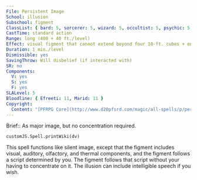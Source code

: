 ```yaml
---
File: Persistent Image
School: illusion
Subschool: figment
ClassList: { bard: 5, sorcerer: 5, wizard: 5, occultist: 5, psychic: 5, mesmerist: 5, medium: 4 }
CastTime: standard action
Range: long (400 + 40 ft./level)
Effect: visual figment that cannot extend beyond four 10-ft. cubes + one 10-ft. cube/level (S)
Duration: 1 min./level
Dismissible: yes
SavingThrow: Will disbelief (if interacted with)
SR: no
Components:
  V: yes
  S: yes
  F: yes
SLALevel: 5
Bloodline: { Efreeti: 11, Marid: 11 }
Copyright:
  Content: "[PFRPG Core](http://www.d20pfsrd.com/magic/all-spells/p/persistent-image)"
---
```

Brief:: As major image, but no concentration required.

```dataviewjs
customJS.Spell.printWiki(dv)
```

This spell functions like silent image, except that the figment includes visual, auditory, olfactory, and thermal components, and the figment follows a script determined by you. The figment follows that script without your having to concentrate on it. The illusion can include intelligible speech if you wish.
